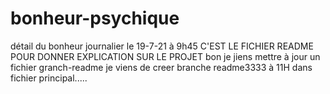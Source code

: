 # bonheur-psychique
détail du bonheur journalier le 19-7-21 à 9h45
C'EST LE FICHIER README POUR DONNER EXPLICATION SUR LE PROJET
bon je jiens mettre à jour un fichier granch-readme
je viens de creer branche readme3333  à 11H
dans fichier principal.....
